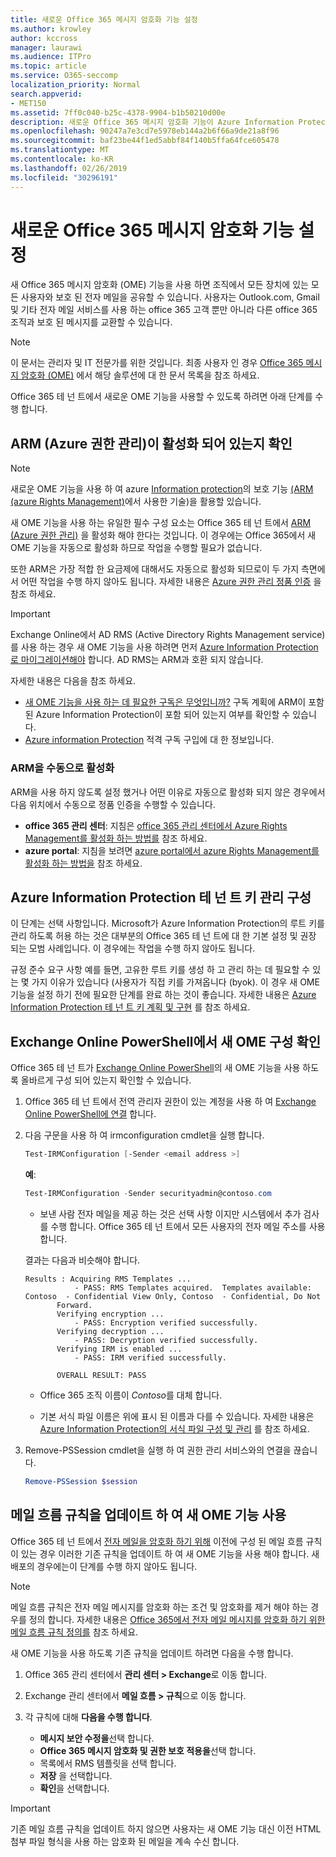 ```yaml
---
title: 새로운 Office 365 메시지 암호화 기능 설정
ms.author: krowley
author: kccross
manager: laurawi
ms.audience: ITPro
ms.topic: article
ms.service: O365-seccomp
localization_priority: Normal
search.appverid:
- MET150
ms.assetid: 7ff0c040-b25c-4378-9904-b1b50210d00e
description: 새로운 Office 365 메시지 암호화 기능이 Azure Information Protection을 기반으로 구축 되 면 조직에서 조직 내부 및 외부 사용자와 보호 된 전자 메일 통신을 사용할 수 있습니다. 새로운 OME 기능은 다른 Office 365 조 직, Outlook.com, Gmail 및 기타 전자 메일 서비스와 함께 작동 합니다.
ms.openlocfilehash: 90247a7e3cd7e5978eb144a2b6f66a9de21a8f96
ms.sourcegitcommit: baf23be44f1ed5abbf84f140b5ffa64fce605478
ms.translationtype: MT
ms.contentlocale: ko-KR
ms.lasthandoff: 02/26/2019
ms.locfileid: "30296191"
---
```

# <a name="set-up-new-office-365-message-encryption-capabilities"></a>새로운 Office 365 메시지 암호화 기능 설정

새 Office 365 메시지 암호화 (OME) 기능을 사용 하면 조직에서 모든 장치에 있는 모든 사용자와 보호 된 전자 메일을 공유할 수 있습니다. 사용자는 Outlook.com, Gmail 및 기타 전자 메일 서비스를 사용 하는 office 365 고객 뿐만 아니라 다른 office 365 조직과 보호 된 메시지를 교환할 수 있습니다.


>[!NOTE]
>이 문서는 관리자 및 IT 전문가를 위한 것입니다. 최종 사용자 인 경우 [Office 365 메시지 암호화 (OME)](ome.md) 에서 해당 솔루션에 대 한 문서 목록을 참조 하세요.

Office 365 테 넌 트에서 새로운 OME 기능을 사용할 수 있도록 하려면 아래 단계를 수행 합니다. 

## <a name="verify-azure-rights-management-arm-is-active"></a>ARM (Azure 권한 관리)이 활성화 되어 있는지 확인

>[!NOTE]
>새로운 OME 기능을 사용 하 여 azure [Information protection](https://docs.microsoft.com/en-us/azure/information-protection/what-is-information-protection)의 보호 기능 [(ARM (azure Rights Management)](https://docs.microsoft.com/en-us/azure/information-protection/what-is-azure-rms)에서 사용한 기술)을 활용할 있습니다.

새 OME 기능을 사용 하는 유일한 필수 구성 요소는 Office 365 테 넌 트에서 [ARM (Azure 권한 관리)](https://docs.microsoft.com/en-us/azure/information-protection/what-is-azure-rms) 을 활성화 해야 한다는 것입니다. 이 경우에는 Office 365에서 새 OME 기능을 자동으로 활성화 하므로 작업을 수행할 필요가 없습니다. 

또한 ARM은 가장 적합 한 요금제에 대해서도 자동으로 활성화 되므로이 두 가지 측면에서 어떤 작업을 수행 하지 않아도 됩니다. 자세한 내용은 [Azure 권한 관리 정품 인증](https://docs.microsoft.com/en-gb/azure/information-protection/activate-service) 을 참조 하세요.

>[!IMPORTANT]
>Exchange Online에서 AD RMS (Active Directory Rights Management service)를 사용 하는 경우 새 OME 기능을 사용 하려면 먼저 [Azure Information Protection로 마이그레이션해야](https://docs.microsoft.com/en-us/azure/information-protection/migrate-from-ad-rms-to-azure-rms) 합니다. AD RMS는 ARM과 호환 되지 않습니다.  

자세한 내용은 다음을 참조 하세요.

- [새 OME 기능을 사용 하는 데 필요한 구독은 무엇입니까?](ome-faq.md#what-subscriptions-do-i-need-to-use-the-new-ome-capabilities) 구독 계획에 ARM이 포함 된 Azure Information Protection이 포함 되어 있는지 여부를 확인할 수 있습니다.   
-  [Azure information Protection](https://azure.microsoft.com/en-us/services/information-protection/) 적격 구독 구입에 대 한 정보입니다.  

### <a name="manually-activating-arm"></a>ARM을 수동으로 활성화

ARM을 사용 하지 않도록 설정 했거나 어떤 이유로 자동으로 활성화 되지 않은 경우에서 다음 위치에서 수동으로 정품 인증을 수행할 수 있습니다.

- **office 365 관리 센터**: 지침은 [office 365 관리 센터에서 Azure Rights Management를 활성화 하는 방법를](https://docs.microsoft.com/en-us/azure/information-protection/activate-office365) 참조 하세요.
- **azure portal**: 지침을 보려면 [azure portal에서 azure Rights Management를 활성화 하는 방법을](https://docs.microsoft.com/en-gb/azure/information-protection/activate-azure) 참조 하세요. 


## <a name="configure-management-of-your-azure-information-protection-tenant-key"></a>Azure Information Protection 테 넌 트 키 관리 구성

이 단계는 선택 사항입니다. Microsoft가 Azure Information Protection의 루트 키를 관리 하도록 허용 하는 것은 대부분의 Office 365 테 넌 트에 대 한 기본 설정 및 권장 되는 모범 사례입니다. 이 경우에는 작업을 수행 하지 않아도 됩니다. 

규정 준수 요구 사항 예를 들면, 고유한 루트 키를 생성 하 고 관리 하는 데 필요할 수 있는 몇 가지 이유가 있습니다 (사용자가 직접 키를 가져옵니다 (byok). 이 경우 새 OME 기능을 설정 하기 전에 필요한 단계를 완료 하는 것이 좋습니다. 자세한 내용은 [Azure Information Protection 테 넌 트 키 계획 및 구현](https://docs.microsoft.com/information-protection/plan-design/plan-implement-tenant-key) 를 참조 하세요. 


## <a name="verify-new-ome-configuration-in-exchange-online-powershell"></a>Exchange Online PowerShell에서 새 OME 구성 확인

Office 365 테 넌 트가 [Exchange Online PowerShell](https://docs.microsoft.com/en-us/powershell/exchange/exchange-online/exchange-online-powershell?view=exchange-ps)의 새 OME 기능을 사용 하도록 올바르게 구성 되어 있는지 확인할 수 있습니다.
  
1. Office 365 테 넌 트에서 전역 관리자 권한이 있는 계정을 사용 하 여 [Exchange Online PowerShell에 연결](https://docs.microsoft.com/en-us/powershell/exchange/exchange-online/connect-to-exchange-online-powershell/connect-to-exchange-online-powershell) 합니다.

2. 다음 구문을 사용 하 여 irmconfiguration cmdlet을 실행 합니다.

     ```powershell
     Test-IRMConfiguration [-Sender <email address >]
     ```  

   **예**: 
   
     ```powershell
     Test-IRMConfiguration -Sender securityadmin@contoso.com
     ```
     
     - 보낸 사람 전자 메일을 제공 하는 것은 선택 사항 이지만 시스템에서 추가 검사를 수행 합니다. Office 365 테 넌 트에서 모든 사용자의 전자 메일 주소를 사용 합니다. 
     
    결과는 다음과 비슷해야 합니다.

     ```text
    Results : Acquiring RMS Templates ...
                - PASS: RMS Templates acquired.  Templates available: Contoso  - Confidential View Only, Contoso  - Confidential, Do Not 
            Forward.
            Verifying encryption ...
                - PASS: Encryption verified successfully.
            Verifying decryption ...
                - PASS: Decryption verified successfully.
            Verifying IRM is enabled ...
                - PASS: IRM verified successfully.

            OVERALL RESULT: PASS
    ```

   - Office 365 조직 이름이 *Contoso*를 대체 합니다.

   - 기본 서식 파일 이름은 위에 표시 된 이름과 다를 수 있습니다. 자세한 내용은 [Azure Information Protection의 서식 파일 구성 및 관리](https://docs.microsoft.com/en-us/azure/information-protection/configure-policy-templates) 를 참조 하세요.

3. Remove-PSSession cmdlet을 실행 하 여 권한 관리 서비스와의 연결을 끊습니다.
    
     ```powershell
     Remove-PSSession $session
     ```

## <a name="update-mail-flow-rules-to-use-new-ome-capabilities"></a>메일 흐름 규칙을 업데이트 하 여 새 OME 기능 사용

Office 365 테 넌 트에서 [전자 메일을 암호화 하기 위해](define-mail-flow-rules-to-encrypt-email.md) 이전에 구성 된 메일 흐름 규칙이 있는 경우 이러한 기존 규칙을 업데이트 하 여 새 OME 기능을 사용 해야 합니다. 새 배포의 경우에는이 단계를 수행 하지 않아도 됩니다.   

>[!Note]
>메일 흐름 규칙은 전자 메일 메시지를 암호화 하는 조건 및 암호화를 제거 해야 하는 경우를 정의 합니다. 자세한 내용은 [Office 365에서 전자 메일 메시지를 암호화 하기 위한 메일 흐름 규칙 정의를](define-mail-flow-rules-to-encrypt-email.md) 참조 하세요.

새 OME 기능을 사용 하도록 기존 규칙을 업데이트 하려면 다음을 수행 합니다.

1. Office 365 관리 센터에서 **관리 센터 > Exchange**로 이동 합니다.

2. Exchange 관리 센터에서 **메일 흐름 > 규칙**으로 이동 합니다. 
3. 각 규칙에 대해 **다음을 수행 합니다**.
    - **메시지 보안 수정을**선택 합니다.
    - **Office 365 메시지 암호화 및 권한 보호 적용을**선택 합니다.
    - 목록에서 RMS 템플릿을 선택 합니다.
    - **저장** 을 선택합니다.
    - **확인**을 선택합니다.
  
>[!IMPORTANT]
>기존 메일 흐름 규칙을 업데이트 하지 않으면 사용자는 새 OME 기능 대신 이전 HTML 첨부 파일 형식을 사용 하는 암호화 된 메일을 계속 수신 합니다.
